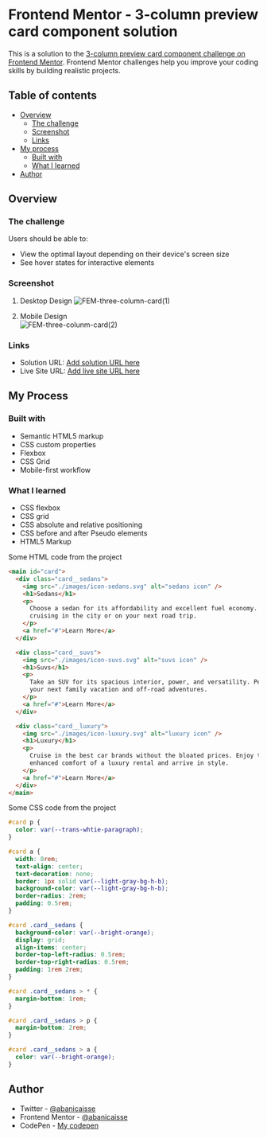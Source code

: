 # Frontend Mentor - 3-column preview card component solution

This is a solution to the [3-column preview card component challenge on Frontend Mentor](https://www.frontendmentor.io/challenges/3column-preview-card-component-pH92eAR2-). Frontend Mentor challenges help you improve your coding skills by building realistic projects.

## Table of contents

- [Overview](#overview)
  - [The challenge](#the-challenge)
  - [Screenshot](#screenshot)
  - [Links](#links)
- [My process](#my-process)
  - [Built with](#built-with)
  - [What I learned](#what-i-learned)
- [Author](#author)

## Overview

### The challenge

Users should be able to:

- View the optimal layout depending on their device's screen size
- See hover states for interactive elements

### Screenshot

1. Desktop Design
![FEM-three-column-card(1)](https://user-images.githubusercontent.com/84383548/132902781-c629d0aa-c5f7-418d-a7cd-dae12f2e6b69.png)

1. Mobile Design <br>
![FEM-three-colunm-card(2)](https://user-images.githubusercontent.com/84383548/132902794-f273302b-6e3e-4121-8b6d-9174b11af611.png)

### Links

- Solution URL: [Add solution URL here](https://your-solution-url.com)
- Live Site URL: [Add live site URL here](https://your-live-site-url.com)

## My Process

### Built with

- Semantic HTML5 markup
- CSS custom properties
- Flexbox
- CSS Grid
- Mobile-first workflow

### What I learned

- CSS flexbox
- CSS grid
- CSS absolute and relative positioning
- CSS before and after Pseudo elements
- HTML5 Markup

Some HTML code from the project

```html
<main id="card">
  <div class="card__sedans">
    <img src="./images/icon-sedans.svg" alt="sedans icon" />
    <h1>Sedans</h1>
    <p>
      Choose a sedan for its affordability and excellent fuel economy. Ideal for
      cruising in the city or on your next road trip.
    </p>
    <a href="#">Learn More</a>
  </div>

  <div class="card__suvs">
    <img src="./images/icon-suvs.svg" alt="suvs icon" />
    <h1>Suvs</h1>
    <p>
      Take an SUV for its spacious interior, power, and versatility. Perfect for
      your next family vacation and off-road adventures.
    </p>
    <a href="#">Learn More</a>
  </div>

  <div class="card__luxury">
    <img src="./images/icon-luxury.svg" alt="luxury icon" />
    <h1>Luxury</h1>
    <p>
      Cruise in the best car brands without the bloated prices. Enjoy the
      enhanced comfort of a luxury rental and arrive in style.
    </p>
    <a href="#">Learn More</a>
  </div>
</main>
```

Some CSS code from the project

```css
#card p {
  color: var(--trans-whtie-paragraph);
}

#card a {
  width: 8rem;
  text-align: center;
  text-decoration: none;
  border: 1px solid var(--light-gray-bg-h-b);
  background-color: var(--light-gray-bg-h-b);
  border-radius: 2rem;
  padding: 0.5rem;
}

#card .card__sedans {
  background-color: var(--bright-orange);
  display: grid;
  align-items: center;
  border-top-left-radius: 0.5rem;
  border-top-right-radius: 0.5rem;
  padding: 1rem 2rem;
}

#card .card__sedans > * {
  margin-bottom: 1rem;
}

#card .card__sedans > p {
  margin-bottom: 2rem;
}

#card .card__sedans > a {
  color: var(--bright-orange);
}
```

## Author

- Twitter - [@abanicaisse](https://www.twitter.com/abanicaisse)
- Frontend Mentor - [@abanicaisse](https://www.frontendmentor.io/profile/abanicaisse)
- CodePen - [My codepen](https://www.codepen.io/Nicaisse)
